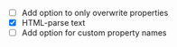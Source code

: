 - [ ] Add option to only overwrite properties
- [x] HTML-parse text
- [ ] Add option for custom property names